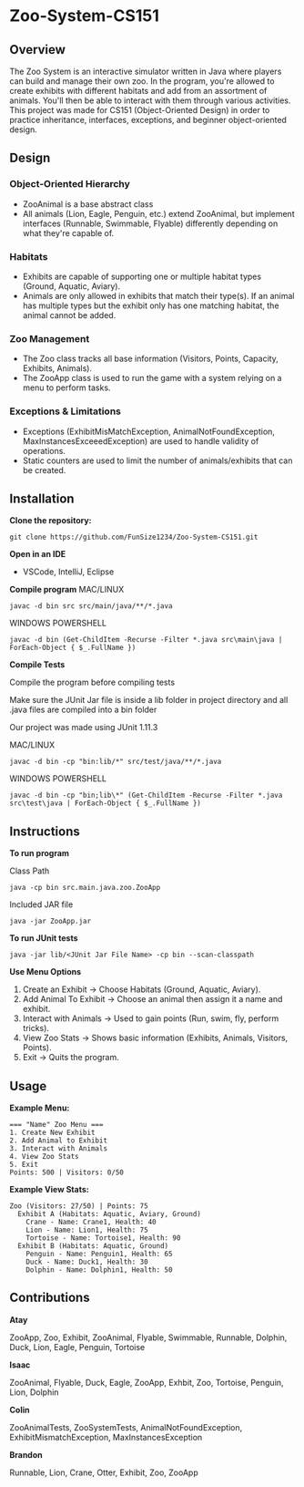 # Zoo-System-CS151

## Overview

The Zoo System is an interactive simulator written in Java where players can build and manage their own zoo. In the program, you're allowed to create exhibits with different habitats and add from an assortment of animals. You'll then be able to interact with them through various activities. This project was made for CS151 (Object-Oriented Design) in order to practice inheritance, interfaces, exceptions, and beginner object-oriented design. 
  
## Design

### Object-Oriented Hierarchy
- ZooAnimal is a base abstract class
- All animals (Lion, Eagle, Penguin, etc.) extend ZooAnimal, but implement interfaces (Runnable, Swimmable, Flyable) differently depending on what they're capable of.
  
### Habitats
- Exhibits are capable of supporting one or multiple habitat types (Ground, Aquatic, Aviary).
- Animals are only allowed in exhibits that match their type(s). If an animal has multiple types but the exhibit only has one matching habitat, the animal cannot be added.
  
### Zoo Management
- The Zoo class tracks all base information (Visitors, Points, Capacity, Exhibits, Animals).
- The ZooApp class is used to run the game with a system relying on a menu to perform tasks.
  
### Exceptions & Limitations
- Exceptions (ExhibitMisMatchException, AnimalNotFoundException, MaxInstancesExceeedException) are used to handle validity of operations.
- Static counters are used to limit the number of animals/exhibits that can be created.

## Installation 

**Clone the repository:**
```
git clone https://github.com/FunSize1234/Zoo-System-CS151.git
```
**Open in an IDE**
- VSCode, IntelliJ, Eclipse

**Compile program**
MAC/LINUX
```
javac -d bin src src/main/java/**/*.java
```
WINDOWS POWERSHELL
```
javac -d bin (Get-ChildItem -Recurse -Filter *.java src\main\java | ForEach-Object { $_.FullName })
```

**Compile Tests**

Compile the program before compiling tests

Make sure the JUnit Jar file is inside a lib folder in project directory and all .java files are compiled into a bin folder

Our project was made using JUnit 1.11.3

MAC/LINUX
```
javac -d bin -cp "bin:lib/*" src/test/java/**/*.java
```
WINDOWS POWERSHELL
```
javac -d bin -cp "bin;lib\*" (Get-ChildItem -Recurse -Filter *.java src\test\java | ForEach-Object { $_.FullName })
```

## Instructions

**To run program**

Class Path
```
java -cp bin src.main.java.zoo.ZooApp
```
Included JAR file
```
java -jar ZooApp.jar
```

**To run JUnit tests**
```
java -jar lib/<JUnit Jar File Name> -cp bin --scan-classpath
```

**Use Menu Options**
 1. Create an Exhibit -> Choose Habitats (Ground, Aquatic, Aviary).
 2. Add Animal To Exhibit -> Choose an animal then assign it a name and exhibit.
 3. Interact with Animals -> Used to gain points (Run, swim, fly, perform tricks).
 4. View Zoo Stats -> Shows basic information (Exhibits, Animals, Visitors, Points).
 5. Exit -> Quits the program.

## Usage

**Example Menu:**
```
=== "Name" Zoo Menu ===
1. Create New Exhibit
2. Add Animal to Exhibit
3. Interact with Animals
4. View Zoo Stats
5. Exit
Points: 500 | Visitors: 0/50
```
**Example View Stats:**
```
Zoo (Visitors: 27/50) | Points: 75
  Exhibit A (Habitats: Aquatic, Aviary, Ground)
    Crane - Name: Crane1, Health: 40
    Lion - Name: Lion1, Health: 75
    Tortoise - Name: Tortoise1, Health: 90
  Exhibit B (Habitats: Aquatic, Ground)
    Penguin - Name: Penguin1, Health: 65
    Duck - Name: Duck1, Health: 30
    Dolphin - Name: Dolphin1, Health: 50
```

## Contributions

**Atay**

ZooApp, Zoo, Exhibit, ZooAnimal, Flyable, Swimmable, Runnable, Dolphin, Duck, Lion, Eagle, Penguin, Tortoise

**Isaac**

ZooAnimal, Flyable, Duck, Eagle, ZooApp, Exhbit, Zoo, Tortoise, Penguin, Lion, Dolphin

**Colin**

ZooAnimalTests, ZooSystemTests, AnimalNotFoundException, ExhibitMismatchException, MaxInstancesException


**Brandon**

Runnable, Lion, Crane, Otter, Exhibit, Zoo, ZooApp

